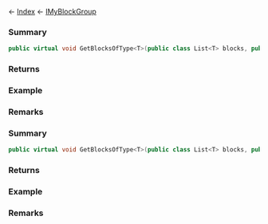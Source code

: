 ← [Index](Api-Index) ← [IMyBlockGroup](Sandbox.ModAPI.Ingame.IMyBlockGroup)

### Summary

```csharp
public virtual void GetBlocksOfType<T>(public class List<T> blocks, public sealed class Func<T, TResult> collect)
```

### Returns

### Example

### Remarks

### Summary

```csharp
public virtual void GetBlocksOfType<T>(public class List<T> blocks, public sealed class Func<T, TResult> collect)
```

### Returns

### Example

### Remarks


